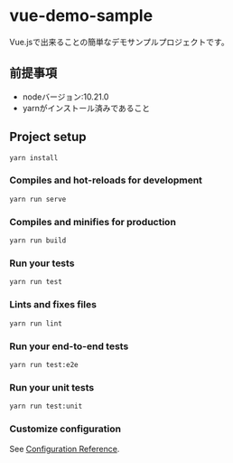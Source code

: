 # vue-demo-sample

Vue.jsで出来ることの簡単なデモサンプルプロジェクトです。

## 前提事項
- nodeバージョン:10.21.0
- yarnがインストール済みであること

## Project setup
```
yarn install
```

### Compiles and hot-reloads for development
```
yarn run serve
```

### Compiles and minifies for production
```
yarn run build
```

### Run your tests
```
yarn run test
```

### Lints and fixes files
```
yarn run lint
```

### Run your end-to-end tests
```
yarn run test:e2e
```

### Run your unit tests
```
yarn run test:unit
```

### Customize configuration
See [Configuration Reference](https://cli.vuejs.org/config/).
